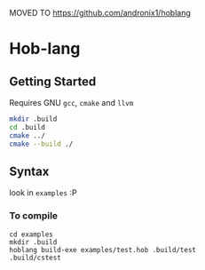 MOVED TO https://github.com/andronix1/hoblang

# Hob-lang
## Getting Started
Requires GNU `gcc`, `cmake` and `llvm`
``` bash
mkdir .build
cd .build
cmake ../
cmake --build ./
```
## Syntax
look in `examples` :P
### To compile
```
cd examples
mkdir .build
hoblang build-exe examples/test.hob .build/test
.build/cstest
```
